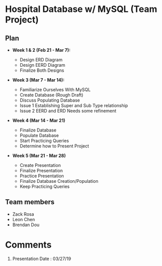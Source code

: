 # Hospital Database w/ MySQL (Team Project)

## Plan

* **Week 1 & 2 (Feb 21 - Mar 7):**
  - Design ERD Diagram
  - Design EERD Diagram
  - Finalize Both Designs

* **Week 3 (Mar 7 - Mar 14):**
  - Familiarize Ourselves With MySQL
  - Create Database (Rough Draft)
  - Discuss Populating Database
  - Issue 1 Establishing Super and Sub Type relationship
  - Issue 2 EERD and ERD Needs some refinement 

* **Week 4 (Mar 14 - Mar 21)**
  - Finalize Database
  - Populate Database
  - Start Practicing Queries
  - Determine how to Present Project 

* **Week 5 (Mar 21 - Mar 28)**
  - Create Presentation
  - Finalize Presentation 
  - Practice Presentation
  - Finalize Database Creation/Population
  - Keep Practicing Queries 

## Team members

* Zack Rosa 
* Leon Chen
* Brendan Dou

# Comments
1. Presentation Date : 03/27/19
